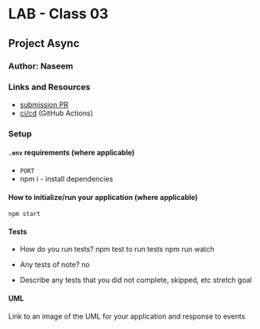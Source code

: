 # LAB - Class 03        

## Project  Async

### Author: Naseem

### Links and Resources

- [submission PR]()
- [ci/cd]() (GitHub Actions)


### Setup

#### `.env` requirements (where applicable)
- `PORT` 
- npm i - install dependencies



#### How to initialize/run your application (where applicable)
`npm start`

#### Tests

- How do you run tests?
npm test to run tests
npm run watch


- Any tests of note?
no
- Describe any tests that you did not complete, skipped, etc
stretch goal

#### UML

Link to an image of the UML for your application and response to events